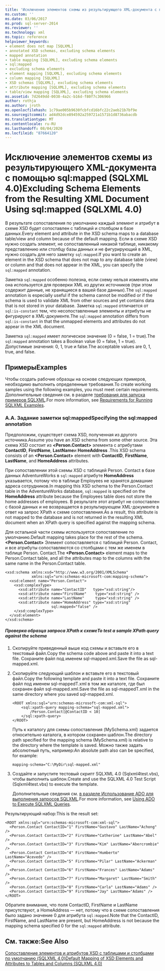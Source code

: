```yaml
---
title: 'Исключение элементов схемы из результирующего XML-документа с помощью SQL: сопоставлено (SQLXML 4,0) | Документация Майкрософт'
ms.custom: ''
ms.date: 03/06/2017
ms.prod: sql-server-2014
ms.reviewer: ''
ms.technology: xml
ms.topic: reference
helpviewer_keywords:
- element does not map [SQLXML]
- annotated XSD schemas, excluding schema elements
- mapped annotation
- table mapping [SQLXML], excluding schema elements
- sql:mapped
- excluding schema elements
- element mapping [SQLXML], excluding schema elements
- column mapping [SQLXML]
- XSD schemas [SQLXML], excluding schema elements
- attribute mapping [SQLXML], excluding schema elements
- table/view mapping [SQLXML], excluding schema elements
ms.assetid: 7d2649dd-0038-4a2c-b16d-f80f7c306966
author: rothja
ms.author: jroth
ms.openlocfilehash: 1c79ae005b9630fcbfcd16bfc22c2aeb21b7bf9e
ms.sourcegitcommit: ad4d92dce894592a259721a1571b1d8736abacdb
ms.translationtype: MT
ms.contentlocale: ru-RU
ms.lasthandoff: 08/04/2020
ms.locfileid: "87664120"
---
```

# <a name="excluding-schema-elements-from-the-resulting-xml-document-using-sqlmapped-sqlxml-40"></a><span data-ttu-id="4bbfa-102">Исключение элементов схемы из результирующего XML-документа с помощью sql:mapped (SQLXML 4.0)</span><span class="sxs-lookup"><span data-stu-id="4bbfa-102">Excluding Schema Elements from the Resulting XML Document Using sql:mapped (SQLXML 4.0)</span></span>
  <span data-ttu-id="4bbfa-103">В результате сопоставления по умолчанию каждый элемент и атрибут в схеме XSD будет сопоставлен с таблицей и столбцом в базе данных.</span><span class="sxs-lookup"><span data-stu-id="4bbfa-103">Every element and attribute in the XSD schema maps to a database table/view and column because of the default mapping.</span></span> <span data-ttu-id="4bbfa-104">Если в схеме XSD нужно создать элемент, не сопоставленный никакой таблице, никакому представлению или столбцу базы данных и не фигурирующий в XML, нужно создать для него заметку `sql:mapped`.</span><span class="sxs-lookup"><span data-stu-id="4bbfa-104">If you want to create an element in the XSD schema that does not map to any database table (view) or column and that does not appear in the XML, you can specify the `sql:mapped` annotation.</span></span>  
  
 <span data-ttu-id="4bbfa-105">Заметка `sql:mapped` особенно полезна, если схему нельзя изменять или она используется для проверки XML из других источников (при этом содержит данные, не хранящиеся в вашей базе данных).</span><span class="sxs-lookup"><span data-stu-id="4bbfa-105">The `sql:mapped` annotation is especially useful if the schema cannot be modified or if the schema is used to validate XML from other sources and yet contains data that is not stored in your database.</span></span> <span data-ttu-id="4bbfa-106">Заметка `sql:mapped` отличается от `sql:is-constant` тем, что несопоставленные элементы и атрибуты не фигурируют в XML-документе.</span><span class="sxs-lookup"><span data-stu-id="4bbfa-106">The `sql:mapped` annotation differs from `sql:is-constant` in that the unmapped elements and attributes do not appear in the XML document.</span></span>  
  
 <span data-ttu-id="4bbfa-107">Заметка `sql:mapped` имеет логическое значение (0 = false, 1 = true).</span><span class="sxs-lookup"><span data-stu-id="4bbfa-107">The `sql:mapped` annotation takes a Boolean value (0 = false, 1 = true).</span></span> <span data-ttu-id="4bbfa-108">Допустимые значения: 0, 1, true и false.</span><span class="sxs-lookup"><span data-stu-id="4bbfa-108">The acceptable values are 0, 1, true, and false.</span></span>  
  
## <a name="examples"></a><span data-ttu-id="4bbfa-109">Примеры</span><span class="sxs-lookup"><span data-stu-id="4bbfa-109">Examples</span></span>  
 <span data-ttu-id="4bbfa-110">Чтобы создать рабочие образцы на основе следующих примеров, необходимо выполнить определенные требования.</span><span class="sxs-lookup"><span data-stu-id="4bbfa-110">To create working samples using the following examples, you must meet certain requirements.</span></span> <span data-ttu-id="4bbfa-111">Дополнительные сведения см. в разделе [требования для запуска примеров SQLXML](../sqlxml/requirements-for-running-sqlxml-examples.md).</span><span class="sxs-lookup"><span data-stu-id="4bbfa-111">For more information, see [Requirements for Running SQLXML Examples](../sqlxml/requirements-for-running-sqlxml-examples.md).</span></span>  
  
### <a name="a-specifying-the-sqlmapped-annotation"></a><span data-ttu-id="4bbfa-112">A.</span><span class="sxs-lookup"><span data-stu-id="4bbfa-112">A.</span></span> <span data-ttu-id="4bbfa-113">Задание заметки sql:mapped</span><span class="sxs-lookup"><span data-stu-id="4bbfa-113">Specifying the sql:mapped annotation</span></span>  
 <span data-ttu-id="4bbfa-114">Предположим, существует схема XSD, полученная из другого источника.</span><span class="sxs-lookup"><span data-stu-id="4bbfa-114">Assume you have an XSD schema from some other source.</span></span> <span data-ttu-id="4bbfa-115">Эта схема XSD состоит из **\<Person.Contact>** элемента с атрибутами **ContactID**, **FirstName**, **LastName**и **HomeAddress** .</span><span class="sxs-lookup"><span data-stu-id="4bbfa-115">This XSD schema consists of an **\<Person.Contact>** element with **ContactID**, **FirstName**, **LastName**, and **HomeAddress** attributes.</span></span>  
  
 <span data-ttu-id="4bbfa-116">При сопоставлении этой схемы XSD с таблицей Person. Contact в базе данных AdventureWorks в `sql:mapped` атрибуте **HomeAddress** указывается, потому что в таблице Employees не хранятся домашние адреса сотрудников.</span><span class="sxs-lookup"><span data-stu-id="4bbfa-116">In mapping this XSD schema to the Person.Contact table in the AdventureWorks database, `sql:mapped` is specified on the **HomeAddress** attribute because the Employees table does not store the home addresses of employees.</span></span> <span data-ttu-id="4bbfa-117">В результате этот атрибут не сопоставлен с базой данных и не возвращается в результирующем XML-документе в ответ на запрос XPath к схеме сопоставления.</span><span class="sxs-lookup"><span data-stu-id="4bbfa-117">As a result, this attribute is not mapped to the database and is not returned in the resulting XML document when an XPath query is specified against the mapping schema.</span></span>  
  
 <span data-ttu-id="4bbfa-118">Для остальной части схемы используется сопоставление по умолчанию.</span><span class="sxs-lookup"><span data-stu-id="4bbfa-118">Default mapping takes place for the rest of the schema.</span></span> <span data-ttu-id="4bbfa-119">**\<Person.Contact>** Элемент сопоставляется с таблицей Person. Contact, и все атрибуты сопоставляются со столбцами с тем же именем в таблице Person. Contact.</span><span class="sxs-lookup"><span data-stu-id="4bbfa-119">The **\<Person.Contact>** element maps to the Person.Contact table, and all the attributes map to the columns with the same name in the Person.Contact table.</span></span>  
  
```  
<xsd:schema xmlns:xsd="http://www.w3.org/2001/XMLSchema"  
            xmlns:sql="urn:schemas-microsoft-com:mapping-schema">  
  <xsd:element name="Person.Contact">  
    <xsd:complexType>  
      <xsd:attribute name="ContactID"   type="xsd:string"/>  
      <xsd:attribute name="FirstName"    type="xsd:string" />  
      <xsd:attribute name="LastName"     type="xsd:string" />  
      <xsd:attribute name="HomeAddress" type="xsd:string"   
                     sql:mapped="false" />  
    </xsd:complexType>  
  </xsd:element>  
</xsd:schema>  
```  
  
##### <a name="to-test-a-sample-xpath-query-against-the-schema"></a><span data-ttu-id="4bbfa-120">Проверка образца запроса XPath к схеме</span><span class="sxs-lookup"><span data-stu-id="4bbfa-120">To test a sample XPath query against the schema</span></span>  
  
1.  <span data-ttu-id="4bbfa-121">Скопируйте приведенный выше код схемы и вставьте его в текстовый файл.</span><span class="sxs-lookup"><span data-stu-id="4bbfa-121">Copy the schema code above and paste it into a text file.</span></span> <span data-ttu-id="4bbfa-122">Сохраните файл под именем sql-mapped.xml.</span><span class="sxs-lookup"><span data-stu-id="4bbfa-122">Save the file as sql-mapped.xml.</span></span>  
  
2.  <span data-ttu-id="4bbfa-123">Скопируйте следующий шаблон и вставьте его в текстовый файл.</span><span class="sxs-lookup"><span data-stu-id="4bbfa-123">Copy the following template and paste it into a text file.</span></span> <span data-ttu-id="4bbfa-124">Сохраните файл под именем sql-mappedT.xml в том же каталоге, где был сохранен файл sql-mapped.xml.</span><span class="sxs-lookup"><span data-stu-id="4bbfa-124">Save the file as sql-mappedT.xml in the same directory where you saved sql-mapped.xml.</span></span>  
  
    ```  
    <ROOT xmlns:sql="urn:schemas-microsoft-com:xml-sql">  
        <sql:xpath-query mapping-schema="sql-mapped.xml">  
            /Person.Contact[@ContactID < 10]  
        </sql:xpath-query>  
    </ROOT>  
    ```  
  
     <span data-ttu-id="4bbfa-125">Путь к каталогу для схемы сопоставления (MySchema.xml) задается относительно каталога, в котором сохранен шаблон.</span><span class="sxs-lookup"><span data-stu-id="4bbfa-125">The directory path specified for the mapping schema (MySchema.xml) is relative to the directory where the template is saved.</span></span> <span data-ttu-id="4bbfa-126">Можно также задать абсолютный путь, например:</span><span class="sxs-lookup"><span data-stu-id="4bbfa-126">An absolute path also can be specified, for example:</span></span>  
  
    ```  
    mapping-schema="C:\MyDir\sql-mapped.xml"  
    ```  
  
3.  <span data-ttu-id="4bbfa-127">Создайте и запустите тестовый скрипт SQLXML 4.0 (Sqlxml4test.vbs), чтобы выполнить шаблон.</span><span class="sxs-lookup"><span data-stu-id="4bbfa-127">Create and use the SQLXML 4.0 Test Script (Sqlxml4test.vbs) to execute the template.</span></span>  
  
     <span data-ttu-id="4bbfa-128">Дополнительные сведения см. [в разделе Использование ADO для выполнения запросов SQLXML](../sqlxml/using-ado-to-execute-sqlxml-4-0-queries.md).</span><span class="sxs-lookup"><span data-stu-id="4bbfa-128">For more information, see [Using ADO to Execute SQLXML Queries](../sqlxml/using-ado-to-execute-sqlxml-4-0-queries.md).</span></span>  
  
 <span data-ttu-id="4bbfa-129">Результирующий набор:</span><span class="sxs-lookup"><span data-stu-id="4bbfa-129">This is the result set:</span></span>  
  
```  
<ROOT xmlns:sql="urn:schemas-microsoft-com:xml-sql">  
  <Person.Contact ContactID="1" FirstName="Gustavo" LastName="Achong" />   
  <Person.Contact ContactID="2" FirstName="Catherine" LastName="Abel" />   
  <Person.Contact ContactID="3" FirstName="Kim" LastName="Abercrombie" />   
  <Person.Contact ContactID="4" FirstName="Humberto" LastName="Acevedo" />   
  <Person.Contact ContactID="5" FirstName="Pilar" LastName="Ackerman" />   
  <Person.Contact ContactID="6" FirstName="Frances" LastName="Adams" />   
  <Person.Contact ContactID="7" FirstName="Margaret" LastName="Smith" />   
  <Person.Contact ContactID="8" FirstName="Carla" LastName="Adams" />   
  <Person.Contact ContactID="9" FirstName="Jay" LastName="Adams" />   
</ROOT>  
```  
  
 <span data-ttu-id="4bbfa-130">Обратите внимание, что поля ContactID, FirstName и LastName присутствуют, а HomeAddress — нет, потому что в схеме сопоставления было задано значение 0 для атрибута `sql:mapped`.</span><span class="sxs-lookup"><span data-stu-id="4bbfa-130">Note that the ContactID, FirstName, and LastName are present, but HomeAddress is not because the mapping schema specified 0 for the `sql:mapped` attribute.</span></span>  
  
## <a name="see-also"></a><span data-ttu-id="4bbfa-131">См. также:</span><span class="sxs-lookup"><span data-stu-id="4bbfa-131">See Also</span></span>  
 [<span data-ttu-id="4bbfa-132">Сопоставление элементов и атрибутов XSD с таблицами и столбцами по умолчанию &#40;SQLXML 4,0&#41;</span><span class="sxs-lookup"><span data-stu-id="4bbfa-132">Default Mapping of XSD Elements and Attributes to Tables and Columns &#40;SQLXML 4.0&#41;</span></span>](default-mapping-of-xsd-elements-and-attributes-to-tables-and-columns-sqlxml-4-0.md)  
  
  
